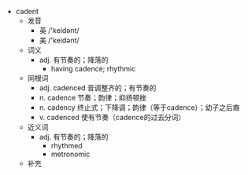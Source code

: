 - cadent
  - 发音
    - 英 /'keidənt/
    - 美 /'keidənt/
  - 词义
    - adj. 有节奏的；降落的
      - having cadence; rhythmic 
  - 同根词
    - adj. cadenced 音调整齐的；有节奏的
    - n. cadence 节奏；韵律；抑扬顿挫
    - n. cadency 终止式；下降调；韵律（等于cadence）；幼子之后裔
    - v. cadenced 使有节奏（cadence的过去分词）
  - 近义词
    - adj. 有节奏的；降落的
      - rhythmed
      - metronomic
  - 补充